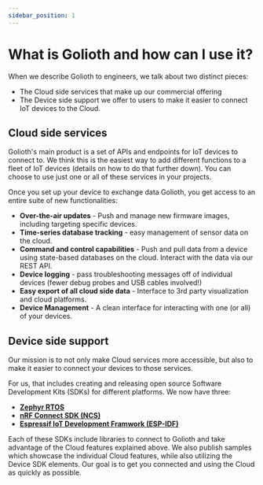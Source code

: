 ```yaml
---
sidebar_position: 1
---
```


# What is Golioth and how can I use it?
When we describe Golioth to engineers, we talk about two distinct pieces:

* The Cloud side services that make up our commercial offering
* The Device side support we offer to users to make it easier to connect IoT devices to the Cloud. 

## Cloud side services

Golioth's main product is a set of APIs and endpoints for IoT devices to connect to. We think this is the easiest way to add different functions to a fleet of IoT devices (details on how to do that further down). You can choose to use just one or all of these services in your projects.

Once you set up your device to exchange data Golioth, you get access to an entire suite of new functionalities:
* **Over-the-air updates** - Push and manage new firmware images, including targeting specific devices.
* **Time-series database tracking** - easy management of sensor data on the cloud.
* **Command and control capabilities** -  Push and pull data from a device using state-based databases on the cloud. Interact with the data via our REST API.
* **Device logging** - pass troubleshooting messages off of individual devices (fewer debug probes and USB cables involved!)
* **Easy export of all cloud side data** - Interface to 3rd party visualization and cloud platforms.
* **Device Management** - A clean interface for interacting with one (or all) of your devices.


## Device side support 
Our mission is to not only make Cloud services more accessible, but also to make it easier to connect your devices to those services.

For us, that includes creating and releasing open source Software Development Kits (SDKs) for different platforms. We now have three:
* [**Zephyr RTOS**](https://github.com/golioth/golioth-zephyr-sdk)
* [**nRF Connect SDK (NCS)**](https://github.com/golioth/golioth-zephyr-sdk)
* [**Espressif IoT Development Framwork (ESP-IDF)**](https://github.com/golioth/golioth-esp-idf-sdk)

Each of these SDKs include libraries to connect to Golioth and take advantage of the Cloud features explained above. We also publish samples which showcase the individual Cloud features, while also utilizing the Device SDK elements. Our goal is to get you connected and using the Cloud as quickly as possible.
